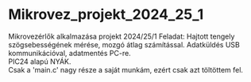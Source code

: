 # Mikrovez_projekt_2024_25_1
Mikrovezérlők alkalmazása projekt 2024/25/1
Feladat: Hajtott tengely szögsebességének mérése, mozgó átlag számítással. Adatküldés USB kommunikációval, adatmentés PC-re.  
PIC24 alapú NYÁK.  
Csak a 'main.c' nagy része a saját munkám, ezért csak azt töltöttem fel.
